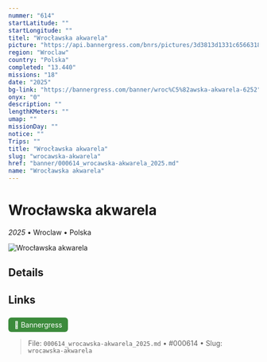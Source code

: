 ```yaml
---
nummer: "614"
startLatitude: ""
startLongitude: ""
titel: "Wrocławska akwarela"
picture: "https://api.bannergress.com/bnrs/pictures/3d3813d1331c65663189a5e5a17636a9"
region: "Wroclaw"
country: "Polska"
completed: "13.440"
missions: "18"
date: "2025"
bg-link: "https://bannergress.com/banner/wroc%C5%82awska-akwarela-6252"
onyx: "0"
description: ""
lengthKMeters: ""
umap: ""
missionDay: ""
notice: ""
Trips: ""
title: "Wrocławska akwarela"
slug: "wrocawska-akwarela"
href: "banner/000614_wrocawska-akwarela_2025.md"
name: "Wrocławska akwarela"
---
```

# Wrocławska akwarela

*2025* • Wroclaw • Polska

![Wrocławska akwarela](https://api.bannergress.com/bnrs/pictures/3d3813d1331c65663189a5e5a17636a9)



## Details









## Links
<a href="https://bannergress.com/banner/wroc%C5%82awska-akwarela-6252" style="display:inline-block;margin:6px 8px 0 0;padding:6px 12px;background:#3c8b3c;color:#fff;text-decoration:none;border-radius:6px;">🔗 Bannergress</a>




> File: `000614_wrocawska-akwarela_2025.md` • #000614 • Slug: `wrocawska-akwarela`
